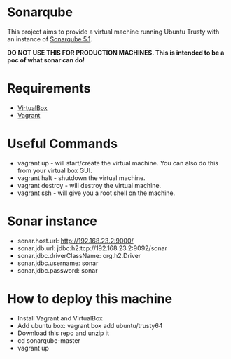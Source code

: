
# Sonarqube
This project aims to provide a virtual machine running Ubuntu Trusty with an instance of [Sonarqube 5.1](http://www.sonarqube.org/).

<b>DO NOT USE THIS FOR PRODUCTION MACHINES. This is intended to be a poc of what sonar can do!</b>

# Requirements
 - [VirtualBox](https://www.virtualbox.org/)
 - [Vagrant](https://www.vagrantup.com/)


# Useful Commands
- vagrant up - will start/create the virtual machine. You can also do this from your virtual box GUI.
- vagrant halt - shutdown the virtual machine.
- vagrant destroy - will destroy the virtual machine.
- vagrant ssh - will give you a root shell on the machine.

# Sonar instance
- sonar.host.url: http://192.168.23.2:9000/
- sonar.jdb.url: jdbc:h2:tcp://192.168.23.2:9092/sonar
- sonar.jdbc.driverClassName: org.h2.Driver
- sonar.jdbc.username: sonar
- sonar.jdbc.password: sonar

# How to deploy this machine
- Install Vagrant and VirtualBox
- Add ubuntu box: vagrant box add ubuntu/trusty64
- Download this repo and unzip it
- cd sonarqube-master
- vagrant up
